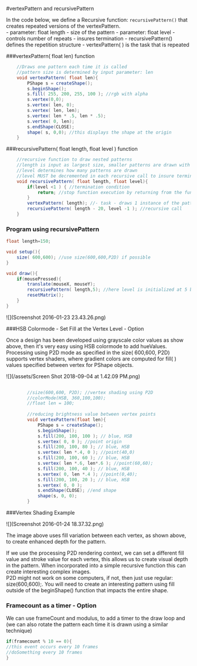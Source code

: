 #vertexPattern and recursivePattern

In the code below, we define a Recursive function: `recursivePattern()` that creates repeated versions of the vertexPattern.  
    - parameter: float length - size of the pattern
    - parameter: float level - controls number of repeats - insures termination 
    - recursivePattern() defines the repetition structure
    - vertexPattern( ) is the task that is repeated
 
 ###vertexPattern( float len)  function

```java
    //Draws one pattern each time it is called
    //pattern size is determined by input parameter: len
    void vertexPattern( float len){
        PShape s = createShape();
        s.beginShape();
        s.fill( 255, 200, 255, 100 ); //rgb with alpha
        s.vertex(0,0);
        s.vertex( len, 0);
        s.vertex( len, len);
        s.vertex( len * .5, len * .5);
        s.vertex( 0, len);
        s.endShape(CLOSE);
        shape( s, 0,0); //this displays the shape at the origin
    }
```
  
###recursivePattern( float length, float level ) function
```java
    //recursive function to draw nested patterns
    //length is input as largest size, smaller patterns are drawn with each recursive call
    //level determines how many patterns are drawn
    //level MUST be decremented in each recursive call to insure termination
    void recursivePattern( float length, float level){
        if(level <1 ) { //termination condition
            return; //stop function execution by returning from the function
        }
        vertexPattern( length); //- task - draws 1 instance of the pattern
        recursivePattern( length - 20, level -1 ); //recursive call
    }
```


### Program using recursivePattern

```java
float length=150;

void setup(){
    size( 600,600); //use size(600,600,P2D) if possible
}

void draw(){
    if(mousePressed){
        translate(mouseX, mouseY);
        recursivePattern( length,5); //here level is initialized at 5 because we decrement it inside the recursive function
        resetMatrix();
    }
}
```

![](Screenshot 2016-01-23 23.43.26.png)

###HSB Colormode - Set Fill at the Vertex Level - Option

Once a design has been developed using grayscale color values as show above, then it's very easy using HSB colormode to add hueValues. Processing using P2D mode as specified in the size\( 600,600, P2D\) supports vertex shaders, where gradient colors are computed for fill\( \) values specified between vertex for PShape objects.

![](/assets/Screen Shot 2018-09-04 at 1.42.09 PM.png)
```java
   
        //size(600,600, P2D); //vertex shading using P2D
        //colorMode(HSB, 360,100,100);
        //float len = 100;
        
        //reducing brightness value between vertex points
        void vertexPattern(float len){
            PShape s = createShape();
            s.beginShape();
            s.fill(200, 100, 100 ); // blue, HSB
            s.vertex( 0, 0 ); //point origin
            s.fill(200, 100, 80 ); // blue, HSB
            s.vertex( len *.4, 0 ); //point(40,0)
            s.fill(200, 100, 60 ); // blue, HSB
            s.vertex( len *.6, len*.6 ); //point(60,60);
            s.fill(200, 100, 40 ); // blue, HSB
            s.vertex( 0, len *.4 ); //point(0,40);
            s.fill(200, 100, 20 ); // blue, HSB
            s.vertex( 0, 0 );
            s.endShape(CLOSE); //end shape
            shape(s, 0, 0);
        }
```
###Vertex Shading Example

![](Screenshot 2016-01-24 18.37.32.png)


The image above uses fill variation between each vertex, as shown above, to create enhanced depth for the pattern.

If we use the processing P2D rendering context, we can set a different fill value and stroke value for each vertex, this allows us to create visual depth in the pattern. When incorporated into a simple recursive function this can create interesting complex images.  
P2D might not work on some computers, if not, then just use regular: size\(600,600\);.  You will need to create an interesting pattern using fill outside of the beginShape\(\) function that impacts the entire shape.


### Framecount as a timer - Option
We can use frameCount and modulus, to add a timer to the draw loop and \(we can also rotate the pattern each time it is drawn using a similar technique\)

```java
if(framecount % 10 == 0){
//this event occurs every 10 frames
//doSomething every 10 frames
}
```

